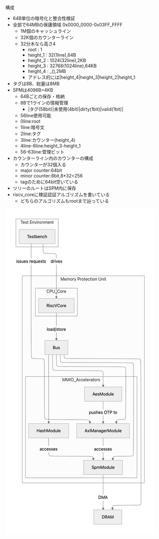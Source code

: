 
構成
- 64B単位の暗号化と整合性検証
- 全部で64MBの保護領域 0x0000_0000-0x03FF_FFFF
    - 1M個のキャッシュライン
    - 32K個のカウンターライン
    - 32分木なら高さ4
        - root : 1
        - height_1 : 32(1line),64B
        - height_2 : 1024(32line),2KB
        - height_3 : 32768(1024line),64KB
        - height_4 : _(),2MB
        - アドレス的には|height_4|height_3|height_2|height_1
- タグは8B、総量は8MB
- SPMは4096B=4KB
    - 64Bごとの保存・格納
    - 8Bで1ラインの情報管理
        - |タグ(58bit)|未使用(4bit)|dirty(1bit)|valid(1bit)|
    - 56line使用可能
    - 0line:root
    - 1line:暗号文
    - 2line:タグ
    - 3line:カウンター(height_4)
    - 4line-6line:height_3-height_1
    - 56-63line:管理ビット
- カウンターライン内のカウンターの構成
    - カウンターが32個入る
    - major counter:64bit
    - minor counter:8bit,8*32=256
    - tagのために64bit空いている
- ツリーのルートはSPM内に保存
- riscv_coreに検証認証アルゴリズムを書いている
    - どちらのアルゴリズムもrootまで辿っている

<!-- システム概要の図を貼りたい -->
![システム概要の図](./image/image.png)